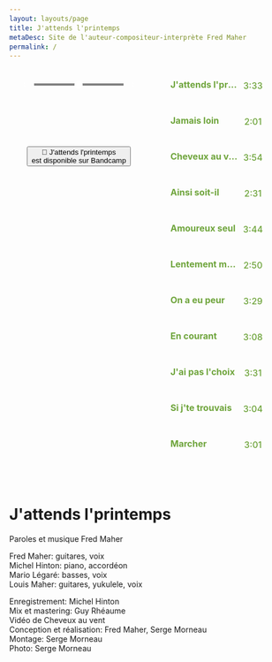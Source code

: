 ```yaml
---
layout: layouts/page
title: J'attends l'printemps
metaDesc: Site de l'auteur-compositeur-interprète Fred Maher
permalink: /
---
```

<style>
/*
  1. Base
*/

/*
  2. Components
*/
div#amplitude-player {
  background: transparent;
  /*box-shadow: 0 2px 12px 8px rgba(0, 0, 0, 0.1);*/
  margin: auto;
  margin-top: 0px;
  margin-bottom: 20px;
  display: flex;
  max-width: 1200px; }

/* Small only */
@media screen and (max-width: 39.9375em) {
  div#amplitude-player {
    flex-direction: column; } }
/* Medium only */
@media screen and (min-width: 40em) and (max-width: 63.9375em) {
  div#amplitude-player {
    max-height: 715px; } }
/* Large and up */
@media screen and (min-width: 64em) {
  div#amplitude-player {
    max-height: 715px; } }
div#amplitude-left {
  padding: 0px;
  border-right: 0px solid #CFD8DC;
  width: 50%;
  display: flex;
  flex-direction: column; }
  div#amplitude-left img.album-art {
    width: 100%; }
  div#amplitude-left div#player-left-bottom {
    flex: 1;
    background-color:transparent;
    padding: 20px 10px; }
    div#amplitude-left div#player-left-bottom div#volume-container:after {
      content: "";
      display: table;
      clear: both; }

/* Small only */
@media screen and (max-width: 39.9375em) {
  div#amplitude-player div#amplitude-left {
    width: 100%; }
    div#amplitude-player div#amplitude-left img[amplitude-song-info="cover_art_url"] {
      width: auto;
      height: auto; } }
div#amplitude-right {
  padding: 0px;
  overflow-y: scroll;
  width: 50%;
  display: flex;
  flex-direction: column; }
  div#amplitude-right div.song {
    cursor: pointer;
    padding: 10px; }
    div#amplitude-right div.song div.song-now-playing-icon-container {
      float: left;
      width: 20px;
      height: 20px;
      margin-right: 10px; }
      div#amplitude-right div.song div.song-now-playing-icon-container img.now-playing {
        display: none;
        margin-top: 15px; }
    div#amplitude-right div.song div.play-button-container {
      display: none;
      background: url("https://521dimensions.com/img/open-source/amplitudejs/blue-player/list-play-light.png") no-repeat;
      width: 22px;
      height: 22px;
      margin-top: 10px; }
    div#amplitude-right div.song div.play-button-container:hover {
      background: url("https://521dimensions.com/img/open-source/amplitudejs/blue-player/list-play-hover.png") no-repeat; }
    div#amplitude-right div.song.amplitude-active-song-container div.song-now-playing-icon-container img.now-playing {
      display: block; }
    div#amplitude-right div.song.amplitude-active-song-container:hover div.play-button-container {
      display: none; }
    div#amplitude-right div.song div.song-meta-data {
      float: left;
      width: calc( 100% - 110px ); }
      div#amplitude-right div.song div.song-meta-data span.song-title {
        color: #6ea43b;
        font-size: 16px;
        display: block;
        font-weight: 700;
        white-space: nowrap;
        overflow: hidden;
        text-overflow: ellipsis;
        padding-top:10px }
      div#amplitude-right div.song div.song-meta-data span.song-artist {
        color: #fff;
        font-size: 14px;
        font-weight: 400;
        display: block;
        white-space: nowrap;
        overflow: hidden;
        text-overflow: ellipsis; }
    div#amplitude-right div.song img.bandcamp-grey {
      float: left;
      display: block;
      margin-top: 10px;
      display:none }
    div#amplitude-right div.song img.bandcamp-white {
      float: left;
      display: none;
      margin-top: 10px; }
    div#amplitude-right div.song span.song-duration {
      float: left;
      width: 55px;
      text-align: center;
      line-height: 45px;
      color: #6ea43b;
      font-size: 16px;
      font-weight: 500; }
  div#amplitude-right div.song:after {
    content: "";
    display: table;
    clear: both; }

/* Small only */
@media screen and (max-width: 39.9375em) {
  div#amplitude-player div#amplitude-right {
    width: 100%; } }
div#progress-container {
  width: 70%;
  float: left;
  position: relative;
  height: 20px;
  cursor: pointer;
  /*
    IE 11
  */ }
  div#progress-container:hover input[type=range].amplitude-song-slider::-webkit-slider-thumb {
    display: block; }
  div#progress-container:hover input[type=range].amplitude-song-slider::-moz-range-thumb {
    visibility: visible; }
  div#progress-container progress#song-played-progress {
    width: 100%;
    position: absolute;
    left: 0;
    top: 8px;
    right: 0;
    width: 100%;
    z-index: 60;
    -webkit-appearance: none;
    -moz-appearance: none;
    appearance: none;
    height: 4px;
    border-radius: 5px;
    background: transparent;
    border: none;
    /* Needed for Firefox */ }
  @media all and (-ms-high-contrast: none) {
    div#progress-container *::-ms-backdrop, div#progress-container progress#song-played-progress {
      color: #ffffff;
      border: none;
      background-color: #CFD8DC; } }
  @supports (-ms-ime-align: auto) {
    div#progress-container progress#song-played-progress {
      color: #ffffff;
      border: none; } }
  div#progress-container progress#song-played-progress[value]::-webkit-progress-bar {
    background: none;
    border-radius: 5px; }
  div#progress-container progress#song-played-progress[value]::-webkit-progress-value {
    background-color: #ffffff;
    border-radius: 5px; }
  div#progress-container progress#song-played-progress::-moz-progress-bar {
    background: none;
    border-radius: 5px;
    background-color: #ffffff;
    height: 5px;
    margin-top: -2px; }
  div#progress-container progress#song-buffered-progress {
    position: absolute;
    left: 0;
    top: 8px;
    right: 0;
    width: 100%;
    z-index: 10;
    -webkit-appearance: none;
    -moz-appearance: none;
    appearance: none;
    height: 4px;
    border-radius: 5px;
    background: transparent;
    border: none;
    background-color: #D7DEE3; }
  div#progress-container progress#song-buffered-progress[value]::-webkit-progress-bar {
    background-color: #CFD8DC;
    border-radius: 5px; }
  div#progress-container progress#song-buffered-progress[value]::-webkit-progress-value {
    background-color: #78909C;
    border-radius: 5px;
    transition: width .1s ease; }
  div#progress-container progress#song-buffered-progress::-moz-progress-bar {
    background: none;
    border-radius: 5px;
    background-color: #78909C;
    height: 5px;
    margin-top: -2px; }
  div#progress-container progress::-ms-fill {
    border: none; }
@-moz-document url-prefix() {
  div#progress-container progress#song-buffered-progress {
    top: 9px;
    border: none; } }
  @media all and (-ms-high-contrast: none) {
    div#progress-container *::-ms-backdrop, div#progress-container progress#song-buffered-progress {
      color: #78909C;
      border: none; } }
  @supports (-ms-ime-align: auto) {
    div#progress-container progress#song-buffered-progress {
      color: #78909C;
      border: none; } }
  div#progress-container input[type=range] {
    -webkit-appearance: none;
    width: 100%;
    margin: 7.5px 0;
    position: absolute;
    z-index: 9999;
    top: -7px;
    height: 20px;
    cursor: pointer;
    background-color: inherit; }
  div#progress-container input[type=range]:focus {
    outline: none; }
  div#progress-container input[type=range]::-webkit-slider-runnable-track {
    width: 100%;
    height: 0px;
    cursor: pointer;
    box-shadow: 0px 0px 0px rgba(0, 0, 0, 0), 0px 0px 0px rgba(13, 13, 13, 0);
    background: #0075a9;
    border-radius: 0px;
    border: 0px solid #010101; }
  div#progress-container input[type=range]::-webkit-slider-thumb {
    box-shadow: 0px 0px 0px #000000, 0px 0px 0px #0d0d0d;
    border: 1px solid #ffffff;
    height: 15px;
    width: 15px;
    border-radius: 16px;
    background: #ffffff;
    cursor: pointer;
    -webkit-appearance: none;
    margin-top: -7.5px; }
  div#progress-container input[type=range]:focus::-webkit-slider-runnable-track {
    background: #00adfb; }
  div#progress-container input[type=range]::-moz-range-track {
    width: 100%;
    height: 0px;
    cursor: pointer;
    box-shadow: 0px 0px 0px rgba(0, 0, 0, 0), 0px 0px 0px rgba(13, 13, 13, 0);
    background: #0075a9;
    border-radius: 0px;
    border: 0px solid #010101; }
  div#progress-container input[type=range]::-moz-range-thumb {
    box-shadow: 0px 0px 0px #000000, 0px 0px 0px #0d0d0d;
    border: 1px solid #ffffff;
    height: 15px;
    width: 15px;
    border-radius: 16px;
    background: #ffffff;
    cursor: pointer; }
  div#progress-container input[type=range]::-ms-track {
    width: 100%;
    height: 0px;
    cursor: pointer;
    background: transparent;
    border-color: transparent;
    color: transparent; }
  div#progress-container input[type=range]::-ms-fill-lower {
    background: #003d57;
    border: 0px solid #010101;
    border-radius: 0px;
    box-shadow: 0px 0px 0px rgba(0, 0, 0, 0), 0px 0px 0px rgba(13, 13, 13, 0); }
  div#progress-container input[type=range]::-ms-fill-upper {
    background: #0075a9;
    border: 0px solid #010101;
    border-radius: 0px;
    box-shadow: 0px 0px 0px rgba(0, 0, 0, 0), 0px 0px 0px rgba(13, 13, 13, 0); }
  div#progress-container input[type=range]::-ms-thumb {
    box-shadow: 0px 0px 0px #000000, 0px 0px 0px #0d0d0d;
    border: 1px solid #ffffff;
    height: 15px;
    width: 15px;
    border-radius: 16px;
    background: #ffffff;
    cursor: pointer;
    height: 0px;
    display: block; }
  @media all and (-ms-high-contrast: none) {
    div#progress-container *::-ms-backdrop, div#progress-container input[type="range"].amplitude-song-slider {
      padding: 0px; }
    div#progress-container *::-ms-backdrop, div#progress-container input[type=range].amplitude-song-slider::-ms-thumb {
      height: 15px;
      width: 15px;
      border-radius: 10px;
      cursor: pointer;
      margin-top: -8px; }
    div#progress-container *::-ms-backdrop, div#progress-container input[type=range].amplitude-song-slider::-ms-track {
      border-width: 15px 0;
      border-color: transparent; }
    div#progress-container *::-ms-backdrop, div#progress-container input[type=range].amplitude-song-slider::-ms-fill-lower {
      background: #ffffff;
      border-radius: 10px; }
    div#progress-container *::-ms-backdrop, div#progress-container input[type=range].amplitude-song-slider::-ms-fill-upper {
      background: #ffffff;
      border-radius: 10px; } }
  @supports (-ms-ime-align: auto) {
    div#progress-container input[type=range].amplitude-song-slider::-ms-thumb {
      height: 15px;
      width: 15px;
      margin-top: 3px; } }
  div#progress-container input[type=range]:focus::-ms-fill-lower {
    background: #0075a9; }
  div#progress-container input[type=range]:focus::-ms-fill-upper {
    background: #00adfb; }

div#control-container {
  margin-top: 25px;
  margin-top: 20px; }
  div#control-container div#repeat-container {
    width: 25%;
    float: left;
    padding-top: 20px; }
    div#control-container div#repeat-container div#repeat {
      width: 24px;
      height: 19px;
      cursor: pointer; }
      div#control-container div#repeat-container div#repeat.amplitude-repeat-off {
        background: url("images/repeat-off.svg"); }
      div#control-container div#repeat-container div#repeat.amplitude-repeat-on {
        background: url("images/repeat-on.svg"); }
    div#control-container div#repeat-container div#shuffle {
      width: 23px;
      height: 19px;
      cursor: pointer;
      float: right; }
      div#control-container div#repeat-container div#shuffle.amplitude-shuffle-off {
        background: url("images/shuffle-off.svg"); }
      div#control-container div#repeat-container div#shuffle.amplitude-shuffle-on {
        background: url("images/shuffle-on.svg"); }
  @media all and (-ms-high-contrast: none) {
    div#control-container *::-ms-backdrop, div#control-container div#control-container {
      margin-top: 40px;
      float: none; } }
  div#control-container div#central-control-container {
    width: 50%;
    float: left; }
    div#control-container div#central-control-container div#central-controls {
      width: 130px;
      margin: auto; }
      div#control-container div#central-control-container div#central-controls div#previous {
        display: inline-block;
        width: 40px;
        height: 40px;
        cursor: pointer;
        background: url("images/prev.svg");
        background-repeat: no-repeat;
        float: left;
        margin-top: 10px;
        margin-right: -5px; }
      div#control-container div#central-control-container div#central-controls div#play-pause {
        display: inline-block;
        width: 60px;
        height: 60px;
        cursor: pointer;
        float: left; }
        div#control-container div#central-control-container div#central-controls div#play-pause.amplitude-paused {
          background: url("images/play.svg"); }
        div#control-container div#central-control-container div#central-controls div#play-pause.amplitude-playing {
          background: url("images/pause.svg"); }
      div#control-container div#central-control-container div#central-controls div#next {
        display: inline-block;
        width: 40px;
        height: 40px;
        cursor: pointer;
        background: url("images/next.svg");
        background-repeat: no-repeat;
        float: left;
        margin-top: 10px;
        margin-left: -5px; }
  div#control-container div#volume-container {
    width: 25%;
    float: left;
    padding-top: 20px; }
    div#control-container div#volume-container div#shuffle-right {
      width: 23px;
      height: 19px;
      cursor: pointer;
      margin: auto; }
      div#control-container div#volume-container div#shuffle-right.amplitude-shuffle-off {
        background: url("https://521dimensions.com/img/open-source/amplitudejs/blue-player/shuffle-off.svg"); }
      div#control-container div#volume-container div#shuffle-right.amplitude-shuffle-on {
        background: url("images/shuffle-on.svg"); }
  div#control-container div.amplitude-mute {
    cursor: pointer;
    width: 25px;
    height: 19px;
    float: left; }
    div#control-container div.amplitude-mute.amplitude-not-muted {
      background: url("images/volume.svg");
      background-repeat: no-repeat; }
    div#control-container div.amplitude-mute.amplitude-muted {
      background: url("https://521dimensions.com/img/open-source/amplitudejs/blue-player/mute.svg");
      background-repeat: no-repeat; }

div#control-container:after {
  content: "";
  display: table;
  clear: both; }

/* Small only */
@media screen and (max-width: 39.9375em) {
  div#amplitude-player div#repeat-container div#repeat {
    margin-left: auto;
    margin-right: auto;
    float: none; }
  div#amplitude-player div#repeat-container div#shuffle {
    display: none; }
  div#amplitude-player div#volume-container div.volume-controls {
    display: none; }
  div#amplitude-player div#volume-container div#shuffle-right {
    display: block; } }
/* Medium only */
@media screen and (min-width: 40em) and (max-width: 63.9375em) {
  div#amplitude-player div#repeat-container div#repeat {
    margin-left: auto;
    margin-right: auto;
    float: none; }
  div#amplitude-player div#repeat-container div#shuffle {
    display: none; }
  div#amplitude-player div#volume-container div.volume-controls {
    display: none; }
  div#amplitude-player div#volume-container div#shuffle-right {
    display: block; } }
/* Large and up */
@media screen and (min-width: 64em) {
  div#amplitude-player div#repeat-container div#repeat {
    margin-left: 10px;
    margin-right: 20px;
    float: left; }
  div#amplitude-player div#volume-container div#shuffle-right {
    display: none; } }
input[type=range].amplitude-volume-slider {
  -webkit-appearance: none;
  width: calc( 100% - 33px);
  float: left;
  margin-top: 10px;
  margin-left: 5px; }

@-moz-document url-prefix() {
  input[type=range].amplitude-volume-slider {
    margin-top: 0px; } }
@supports (-ms-ime-align: auto) {
  input[type=range].amplitude-volume-slider {
    margin-top: 3px;
    height: 12px;
    background-color: rgba(255, 255, 255, 0) !important;
    z-index: 999;
    position: relative; }

  div.ms-range-fix {
    height: 1px;
    background-color: #A9A9A9;
    width: 67%;
    float: right;
    margin-top: -6px;
    z-index: 9;
    position: relative; } }
@media all and (-ms-high-contrast: none) {
  *::-ms-backdrop, input[type=range].amplitude-volume-slider {
    margin-top: -24px;
    background-color: rgba(255, 255, 255, 0) !important; } }
input[type=range].amplitude-volume-slider:focus {
  outline: none; }

input[type=range].amplitude-volume-slider::-webkit-slider-runnable-track {
  width: 75%;
  height: 1px;
  cursor: pointer;
  animate: 0.2s;
  background: #CFD8DC; }

input[type=range].amplitude-volume-slider::-webkit-slider-thumb {
  height: 10px;
  width: 10px;
  border-radius: 10px;
  background: #ffffff;
  cursor: pointer;
  margin-top: -4px;
  -webkit-appearance: none; }

input[type=range].amplitude-volume-slider:focus::-webkit-slider-runnable-track {
  background: #CFD8DC; }

input[type=range].amplitude-volume-slider::-moz-range-track {
  width: 100%;
  height: 1px;
  cursor: pointer;
  animate: 0.2s;
  background: #CFD8DC; }

input[type=range].amplitude-volume-slider::-moz-range-thumb {
  height: 10px;
  width: 10px;
  border-radius: 10px;
  background: #ffffff;
  cursor: pointer;
  margin-top: -4px; }

input[type=range].amplitude-volume-slider::-ms-track {
  width: 100%;
  height: 1px;
  cursor: pointer;
  animate: 0.2s;
  background: transparent;
  /*leave room for the larger thumb to overflow with a transparent border */
  border-color: transparent;
  border-width: 15px 0;
  /*remove default tick marks*/
  color: transparent; }

input[type=range].amplitude-volume-slider::-ms-fill-lower {
  background: #CFD8DC;
  border-radius: 10px; }

input[type=range].amplitude-volume-slider::-ms-fill-upper {
  background: #CFD8DC;
  border-radius: 10px; }

input[type=range].amplitude-volume-slider::-ms-thumb {
  height: 10px;
  width: 10px;
  border-radius: 10px;
  background: #ffffff;
  cursor: pointer;
  margin-top: 2px; }

input[type=range].amplitude-volume-slider:focus::-ms-fill-lower {
  background: #CFD8DC; }

input[type=range].amplitude-volume-slider:focus::-ms-fill-upper {
  background: #CFD8DC; }

input[type=range].amplitude-volume-slider::-ms-tooltip {
  display: none; }

div#time-container span.current-time {
  color: #ffffff;
  font-size: 14px;
  font-weight: 700;
  float: left;
  width: 15%;
  text-align: center; }
div#time-container span.duration {
  color: #ffffff;
  font-size: 14px;
  font-weight: 700;
  float: left;
  width: 15%;
  text-align: center; }

div#time-container:after {
  content: "";
  display: table;
  clear: both; }

div#meta-container {
  text-align: center;
  margin-top: 5px; }
  div#meta-container span.song-name {
    display: block;
    color: #6ea43b;
    font-size: 20px;
    font-family: 'Open Sans', sans-serif;
    white-space: nowrap;
    overflow: hidden;
    text-overflow: ellipsis; }
  div#meta-container div.song-artist-album {
    color: #ffffff;
    font-size: 14px;
    font-weight: 700;
    text-transform: uppercase;
    font-family: 'Open Sans', sans-serif;
    white-space: nowrap;
    overflow: hidden;
    text-overflow: ellipsis; }
    div#meta-container div.song-artist-album span {
      display: block; }

/*
  3. Layout
*/

div.amplitude-wave-form{
    margin-top: -14px;
}
      
 div.amplitude-wave-form svg{
      stroke: #ffffff;
      height: 50px;
      width: 100%;
      stroke-width: .5px;
      display:none;
}
 div.amplitude-wave-form svg g{
   stroke: #ffffff;
   height: 50px;
   width: 100%;
}
 div.amplitude-wave-form svg g path{
   stroke: #ffffff;
   height: 50px;
   width: 100%;
}

div#large-visualization{
    width: 100%;
    background-color: black;
    visibility: hidden;
  }
/*
  4. Pages
*/
/*
  5. Themes
*/
/*
  6. Utils
*/
/*
  7. Vendors
*/

/*# sourceMappingURL=app.css.map */
</style>
<!--![Pochette de l'album J'attends l'printemps de Fred Maher](https://res.cloudinary.com/wikilouis/image/upload/c_scale,f_auto,w_928/v1581958264/fredmaher.jpg "Photo par Serge Morneau")

L’heure était donc venue d’aller à la rencontre de mon printemps. Pour ce faire, je devais le créer de toutes pièces. Mots d’ordre : Sois toi. Assume ! Go !
 
> Chu un vieil arbre résineux\
Chu né en hiver\
J’pousse tout d’travers...

Au début j’ai eu peur, une fois parti j’ai pris la plus grosse bouffée d’air de ma vie.

> J’vas ben mieux quand j’écoute mon cœur-->

<!--[![Pochette de l'album J'attends l'printemps de Fred Maher](https://res.cloudinary.com/wikilouis/image/upload/e_sharpen/w_300/bo_1px_solid_rgb:7D7B53/l_text:Lora_180_300_italic:J'attends%0Al'printemps,g_south_east,x_-80,y_-80,co_rgb:97C85F/b_rgb:F2FCFC/v1581958264/fredmaher.jpg "Photo: Serge Morneau")](/j-attends-l-printemps/)--> 
<div id="blue-playlist-container">
            <!-- Amplitude Player -->
            <div id="amplitude-player">
                <!-- Left Side Player -->
                <div id="amplitude-left">
                    <img data-amplitude-song-info="cover_art_url" class="album-art"/>
          <div class="amplitude-visualization" id="large-visualization">
            </div>
                    <div id="player-left-bottom">
                        <div id="time-container">
                            <span class="current-time">
                                <span class="amplitude-current-minutes" ></span>:<span class="amplitude-current-seconds"></span>
                            </span>
                            <div id="progress-container">
                                <div class="amplitude-wave-form">
                        </div>
                <input type="range" class="amplitude-song-slider"/>
                                <progress id="song-played-progress" class="amplitude-song-played-progress"></progress>
                                <progress id="song-buffered-progress" class="amplitude-buffered-progress" value="0"></progress>
                            </div>
                            <span class="duration">
                                <span class="amplitude-duration-minutes"></span>:<span class="amplitude-duration-seconds"></span>
                            </span>
                        </div>
                        <div id="control-container">
                            <div id="repeat-container">
                                <div class="amplitude-repeat" id="repeat"></div>
                                <div class="amplitude-shuffle amplitude-shuffle-off" id="shuffle"></div>
                            </div>
                            <div id="central-control-container">
                                <div id="central-controls">
                                    <div class="amplitude-prev" id="previous"></div>
                                    <div class="amplitude-play-pause" id="play-pause"></div>
                                    <div class="amplitude-next" id="next"></div>
                                </div>
                            </div>
                            <div id="volume-container">
                                <div class="volume-controls">
                                    <div class="amplitude-mute amplitude-not-muted"></div>
                                    <input type="range" class="amplitude-volume-slider"/>
                                    <div class="ms-range-fix"></div>
                                </div>
                                <div class="amplitude-shuffle amplitude-shuffle-off" id="shuffle-right"></div>
                            </div>
                        </div>
                        <div id="meta-container">
                            <span data-amplitude-song-info="name" class="song-name"></span>
                            <!--<div class="song-artist-album">                            <span data-amplitude-song-info="artist"></span>
                                <span data-amplitude-song-info="album"></span>
                            </div>-->
                            <br>
                            <button class="[ button ] [ font-base text-base weight-bold ]">
          🌱 J'attends l'printemps  <br>est disponible sur Bandcamp
        </button>
                        </div>
                    </div>
                </div>
                <!-- End Left Side Player -->
                <!-- Right Side Player -->
                <div id="amplitude-right">
                    <div class="song amplitude-song-container amplitude-play-pause" data-amplitude-song-index="0">
                        <div class="song-now-playing-icon-container">
                            <div class="play-button-container">
                            </div>
                            <img class="now-playing" src="images/now-playing.svg"/>
                        </div>
                        <div class="song-meta-data">
                            <span class="song-title">J'attends l'printemps</span>
                            <!--<span class="song-artist">Fred Maher</span>
                            <span class="time-callbacks"></span>-->
                        </div>
                        <a href="https://switchstancerecordings.bandcamp.com/track/risin-high-feat-raashan-ahmad" class="bandcamp-link" target="_blank">
                            <img class="bandcamp-grey" src="images/bandcamp-grey.svg"/>
                            <img class="bandcamp-white" src="https://521dimensions.com/img/open-source/amplitudejs/blue-player/bandcamp-white.svg"/>
                        </a>
                        <span class="song-duration">3:33</span>
                    </div>
                    <div class="song amplitude-song-container amplitude-play-pause" data-amplitude-song-index="1">
                        <div class="song-now-playing-icon-container">
                            <div class="play-button-container">
                            </div>
                            <img class="now-playing" src="images/now-playing.svg"/>
                        </div>
                        <div class="song-meta-data">
                            <span class="song-title">Jamais loin</span>
                            <!--<span class="song-artist">Fred Maher</span>-->
                        </div>
                        <a href="https://russiancircles.bandcamp.com/track/vorel" class="bandcamp-link" target="_blank">
                            <img class="bandcamp-grey" src="images/bandcamp-grey.svg"/>
                            <img class="bandcamp-white" src="https://521dimensions.com/img/open-source/amplitudejs/blue-player/bandcamp-white.svg"/>
                        </a>
                        <span class="song-duration">2:01</span>
                    </div>
                    <div class="song amplitude-song-container amplitude-play-pause" data-amplitude-song-index="2">
                        <div class="song-now-playing-icon-container">
                            <div class="play-button-container">
                            </div>
                            <img class="now-playing" src="images/now-playing.svg"/>
                        </div>
                        <div class="song-meta-data">
                            <span class="song-title">Cheveux au vent</span>
                            <!--<span class="song-artist">Fred Maher</span>-->
                        </div>
                        <a href="https://emancipator.bandcamp.com" class="bandcamp-link" target="_blank">
                            <img class="bandcamp-grey" src="images/bandcamp-grey.svg"/>
                            <img class="bandcamp-white" src="https://521dimensions.com/img/open-source/amplitudejs/blue-player/bandcamp-white.svg"/>
                        </a>
                        <span class="song-duration">3:54</span>
                    </div>
                    <div class="song amplitude-song-container amplitude-play-pause" data-amplitude-song-index="3">
                        <div class="song-now-playing-icon-container">
                            <div class="play-button-container">
                            </div>
                            <img class="now-playing" src="images/now-playing.svg"/>
                        </div>
                        <div class="song-meta-data">
                            <span class="song-title">Ainsi soit-il</span>
                            <!--<span class="song-artist">Fred Maher</span>-->
                        </div>
                        <a href="https://lorn.bandcamp.com/" class="bandcamp-link" target="_blank">
                            <img class="bandcamp-grey" src="images/bandcamp-grey.svg"/>
                            <img class="bandcamp-white" src="https://521dimensions.com/img/open-source/amplitudejs/blue-player/bandcamp-white.svg"/>
                        </a>
                        <span class="song-duration">2:31</span>
                    </div>
                    <div class="song amplitude-song-container amplitude-play-pause" data-amplitude-song-index="4">
                        <div class="song-now-playing-icon-container">
                            <div class="play-button-container">
                            </div>
                            <img class="now-playing" src="images/now-playing.svg"/>
                        </div>
                        <div class="song-meta-data">
                            <span class="song-title">Amoureux seul</span>
                            <!--<span class="song-artist">Fred Maher</span>-->
                        </div>
                        <a href="https://switchstancerecordings.bandcamp.com/track/i-came-running" class="bandcamp-link" target="_blank">
                            <img class="bandcamp-grey" src="images/bandcamp-grey.svg"/>
                            <img class="bandcamp-white" src="https://521dimensions.com/img/open-source/amplitudejs/blue-player/bandcamp-white.svg"/>
                        </a>
                        <span class="song-duration">3:44</span>
                    </div>
                    <div class="song amplitude-song-container amplitude-play-pause" data-amplitude-song-index="5">
                        <div class="song-now-playing-icon-container">
                            <div class="play-button-container">
                            </div>
                            <img class="now-playing" src="images/now-playing.svg"/>
                        </div>
                        <div class="song-meta-data">
                            <span class="song-title">Lentement mais sûrement</span>
                            <!--<span class="song-artist">Fred Maher</span>-->
                        </div>
                        <a href="https://littlepeople.bandcamp.com/track/offcut-6" class="bandcamp-link" target="_blank">
                            <img class="bandcamp-grey" src="images/bandcamp-grey.svg"/>
                            <img class="bandcamp-white" src="https://521dimensions.com/img/open-source/amplitudejs/blue-player/bandcamp-white.svg"/>
                        </a>
                        <span class="song-duration">2:50</span>
                    </div>
                    <div class="song amplitude-song-container amplitude-play-pause" data-amplitude-song-index="6">
                        <div class="song-now-playing-icon-container">
                            <div class="play-button-container">
                            </div>
                            <img class="now-playing" src="images/now-playing.svg"/>
                        </div>
                        <div class="song-meta-data">
                            <span class="song-title">On a eu peur</span>
                            <!--<span class="song-artist">Fred Maher</span>-->
                        </div>
                        <a href="https://switchstancerecordings.bandcamp.com/track/risin-high-feat-raashan-ahmad" class="bandcamp-link" target="_blank">
                            <img class="bandcamp-grey" src="images/bandcamp-grey.svg"/>
                            <img class="bandcamp-white" src="https://521dimensions.com/img/open-source/amplitudejs/blue-player/bandcamp-white.svg"/>
                        </a>
                        <span class="song-duration">3:29</span>
                    </div>
                    <div class="song amplitude-song-container amplitude-play-pause" data-amplitude-song-index="7">
                        <div class="song-now-playing-icon-container">
                            <div class="play-button-container">
                            </div>
                            <img class="now-playing" src="images/now-playing.svg"/>
                        </div>
                        <div class="song-meta-data">
                            <span class="song-title">En courant</span>
                            <!--<span class="song-artist">Fred Maher</span>-->
                        </div>
                        <a href="https://pglost.bandcamp.com/track/terrain" class="bandcamp-link" target="_blank">
                            <img class="bandcamp-grey" src="images/bandcamp-grey.svg"/>
                            <img class="bandcamp-white" src="https://521dimensions.com/img/open-source/amplitudejs/blue-player/bandcamp-white.svg"/>
                        </a>
                        <span class="song-duration">3:08</span>
                    </div>
                    <div class="song amplitude-song-container amplitude-play-pause" data-amplitude-song-index="8">
                        <div class="song-now-playing-icon-container">
                            <div class="play-button-container">
                            </div>
                            <img class="now-playing" src="images/now-playing.svg"/>
                        </div>
                        <div class="song-meta-data">
                            <span class="song-title">J'ai pas l'choix</span>
                            <!--<span class="song-artist">Fred Maher</span>-->
                        </div>
                        <a href="https://lorn.bandcamp.com/" class="bandcamp-link" target="_blank">
                            <img class="bandcamp-grey" src="images/bandcamp-grey.svg"/>
                            <img class="bandcamp-white" src="https://521dimensions.com/img/open-source/amplitudejs/blue-player/bandcamp-white.svg"/>
                        </a>
                        <span class="song-duration">3:31</span>
                    </div>
                    <div class="song amplitude-song-container amplitude-play-pause" data-amplitude-song-index="9">
                        <div class="song-now-playing-icon-container">
                            <div class="play-button-container">
                            </div>
                            <img class="now-playing" src="images/now-playing.svg"/>
                        </div>
                        <div class="song-meta-data">
                            <span class="song-title">Si j'te trouvais</span>
                            <!--<span class="song-artist">Fred Maher</span>-->
                        </div>
                        <a href="https://emancipator.bandcamp.com/track/anthem" class="bandcamp-link" target="_blank">
                            <img class="bandcamp-grey" src="images/bandcamp-grey.svg"/>
                            <img class="bandcamp-white" src="https://521dimensions.com/img/open-source/amplitudejs/blue-player/bandcamp-white.svg"/>
                        </a>
                        <span class="song-duration">3:04</span>
                    </div>
                    <div class="song amplitude-song-container amplitude-play-pause" data-amplitude-song-index="10">
                        <div class="song-now-playing-icon-container">
                            <div class="play-button-container">
                            </div>
                            <img class="now-playing" src="images/now-playing.svg"/>
                        </div>
                        <div class="song-meta-data">
                            <span class="song-title">Marcher</span>
                            <!--<span class="song-artist">Fred Maher</span>-->
                        </div>
                        <a href="https://emancipator.bandcamp.com/track/dusk-to-dawn-2" class="bandcamp-link" target="_blank">
                            <img class="bandcamp-grey" src="images/bandcamp-grey.svg"/>
                            <img class="bandcamp-white" src="https://521dimensions.com/img/open-source/amplitudejs/blue-player/bandcamp-white.svg"/>
                        </a>
                        <span class="song-duration">3:01</span>
                    </div>
                    <div class="song amplitude-song-container amplitude-play-pause" data-amplitude-song-index="11">
                        <div class="song-now-playing-icon-container">
                            <div class="play-button-container">
                            </div>
                            <img class="now-playing" src="images/now-playing.svg"/>
                        </div>
                        <div class="song-meta-data">
                            <span class="song-title">Ce n'est pas par hasard</span>
                            <!--<span class="song-artist">Fred Maher</span>-->
                            <span class="time-callbacks"></span>
                        </div>
                        <a href="https://switchstancerecordings.bandcamp.com/track/risin-high-feat-raashan-ahmad" class="bandcamp-link" target="_blank">
                            <img class="bandcamp-grey" src="images/bandcamp-grey.svg"/>
                            <img class="bandcamp-white" src="https://521dimensions.com/img/open-source/amplitudejs/blue-player/bandcamp-white.svg"/>
                        </a>
                        <span class="song-duration">2:43</span>
                    </div>
                    <div class="song amplitude-song-container amplitude-play-pause" data-amplitude-song-index="12">
                        <div class="song-now-playing-icon-container">
                            <div class="play-button-container">
                            </div>
                            <img class="now-playing" src="images/now-playing.svg"/>
                        </div>
                        <div class="song-meta-data">
                            <span class="song-title">Masson</span>
                            <!--<span class="song-artist">Fred Maher</span>-->
                        </div>
                        <a href="https://switchstancerecordings.bandcamp.com/track/risin-high-feat-raashan-ahmad" class="bandcamp-link" target="_blank">
                            <img class="bandcamp-grey" src="images/bandcamp-grey.svg"/>
                            <img class="bandcamp-white" src="https://521dimensions.com/img/open-source/amplitudejs/blue-player/bandcamp-white.svg"/>
                        </a>
                        <span class="song-duration">2:57</span>
                    </div>
                    <div class="song amplitude-song-container amplitude-play-pause" data-amplitude-song-index="13">
                        <div class="song-now-playing-icon-container">
                            <div class="play-button-container">
                            </div>
                            <img class="now-playing" src="images/now-playing.svg"/>
                        </div>
                        <div class="song-meta-data">
                            <span class="song-title">Le secret de l'amour</span>
                            <!--<span class="song-artist">Fred Maher</span>-->
                        </div>
                        <a href="http://jimkata.bandcamp.com/track/intro-sweet-glory" class="bandcamp-link" target="_blank">
                            <img class="bandcamp-grey" src="images/bandcamp-grey.svg"/>
                            <img class="bandcamp-white" src="https://521dimensions.com/img/open-source/amplitudejs/blue-player/bandcamp-white.svg"/>
                        </a>
                        <span class="song-duration">2:28</span>
                    </div>
                </div>
                <!-- End Right Side Player -->
            </div>
            <!-- End Amplitdue Player -->
</div>
<br>
<h1 class="[ text-800 md:text-900 leading-tight ] [ p-name ]">J'attends l'printemps</h1>

Paroles et musique Fred Maher 

Fred Maher: guitares, voix  
Michel Hinton: piano, accordéon  
Mario Légaré: basses, voix  
Louis Maher: guitares, yukulele, voix

Enregistrement: Michel Hinton  
Mix et mastering: Guy Rhéaume  
Vidéo de Cheveux au vent  
Conception et réalisation: Fred Maher, Serge Morneau  
Montage: Serge Morneau  
Photo: Serge Morneau

<script type="text/javascript" src="https://cdn.jsdelivr.net/npm/amplitudejs@5.0.3/dist/amplitude.js"></script>
<script>
 /*
	When the bandcamp link is pressed, stop all propagation so AmplitudeJS doesn't
	play the song.
*/
let bandcampLinks = document.getElementsByClassName('bandcamp-link');
for( var i = 0; i < bandcampLinks.length; i++ ){
	bandcampLinks[i].addEventListener('click', function(e){
		e.stopPropagation();
	});
}
let songElements = document.getElementsByClassName('song');
for( var i = 0; i < songElements.length; i++ ){
	/*
		Ensure that on mouseover, CSS styles don't get messed up for active songs.
	*/
	songElements[i].addEventListener('mouseover', function(){
		this.style.backgroundColor = 'transparent';
		this.querySelectorAll('.song-meta-data .song-title')[0].style.color = '#6ea43b';
		this.querySelectorAll('.song-meta-data .song-artist')[0].style.color = '#fff';
		if( !this.classList.contains('amplitude-active-song-container') ){
			this.querySelectorAll('.play-button-container')[0].style.display = 'block';
		}
		this.querySelectorAll('img.bandcamp-grey')[0].style.display = 'none';
		this.querySelectorAll('img.bandcamp-white')[0].style.display = 'block';
		this.querySelectorAll('.song-duration')[0].style.color = '#6ea43b';
	});
	/*
		Ensure that on mouseout, CSS styles don't get messed up for active songs.
	*/
	songElements[i].addEventListener('mouseout', function(){
		this.style.backgroundColor = 'transparent';
		this.querySelectorAll('.song-meta-data .song-title')[0].style.color = '#6ea43b';
		this.querySelectorAll('.song-meta-data .song-artist')[0].style.color = '#ffffff';
		this.querySelectorAll('.play-button-container')[0].style.display = 'none';
		this.querySelectorAll('img.bandcamp-grey')[0].style.display = 'block';
		this.querySelectorAll('img.bandcamp-white')[0].style.display = 'none';
		this.querySelectorAll('.song-duration')[0].style.color = '#6ea43b';
	});
	/*
		Show and hide the play button container on the song when the song is clicked.
	*/
	songElements[i].addEventListener('click', function(){
		this.querySelectorAll('.play-button-container')[0].style.display = 'none';
	});
}
/*
	Initializes AmplitudeJS
*/
Amplitude.init({
	"songs": [
		{
      "name": "J'attends l'printemps",
			"artist": "Fred Maher",
			"album": "J'attends l'printemps",
			"url": "/mp3/j-attends-l-printemps.mp3",
      "cover_art_url": "https://res.cloudinary.com/wikilouis/image/upload/c_scale,f_auto,w_928/v1581958264/fredmaher.jpg",
      "time_callbacks": {
      1: function(){
        console.log( "1 second into the song" )
      },
      90: function(){
        console.log( "1 minute 30 seconds into the song" );
      },
      110: function(){
        console.log( "1 minute 50 seconds into the song" );
      }
    }
    },
    {
      "name": "Jamais loin",
      "artist": "Fred Maher",
			"album": "J'attends l'printemps",
			"url": "/mp3/jamais-loin.mp3",
			"cover_art_url": "https://res.cloudinary.com/wikilouis/image/upload/c_scale,f_auto,w_928/v1581958264/fredmaher.jpg"
    },
    {
      "name": "Cheveux au vent",
      "artist": "Fred Maher",
			"album": "J'attends l'printemps",
			"url": "/mp3/cheveux-au-vent.mp3",
			"cover_art_url": "https://res.cloudinary.com/wikilouis/image/upload/c_scale,f_auto,w_928/v1581958264/fredmaher.jpg"
    },
    {
			"name": "Ainsi soit-il",
			"artist": "Fred Maher",
			"album": "J'attends l'printemps",
			"url": "/mp3/ainsi-soit-il.mp3",
			"cover_art_url": "https://res.cloudinary.com/wikilouis/image/upload/c_scale,f_auto,w_928/v1581958264/fredmaher.jpg"
    },
    {
			"name": "Amoureux seul",
			"artist": "Fred Maher",
			"album": "J'attends l'printemps",
			"url": "/mp3/amoureux-seul.mp3",
			"cover_art_url": "https://res.cloudinary.com/wikilouis/image/upload/c_scale,f_auto,w_928/v1581958264/fredmaher.jpg"
    },
    {
      "name": "Lentement mais sûrement",
      "artist": "Fred Maher",
			"album": "J'attends l'printemps",
			"url": "/mp3/lentement-mais-surement.mp3",
			"cover_art_url": "https://res.cloudinary.com/wikilouis/image/upload/c_scale,f_auto,w_928/v1581958264/fredmaher.jpg"
    },
    {
      "name": "On a eu peur",
      "artist": "Fred Maher",
			"album": "J'attends l'printemps",
			"url": "/mp3/on-a-eu-peur.mp3",
			"cover_art_url": "https://res.cloudinary.com/wikilouis/image/upload/c_scale,f_auto,w_928/v1581958264/fredmaher.jpg"
    },
    {
      "name": "En courant",
      "artist": "Fred Maher",
			"album": "J'attends l'printemps",
			"url": "/mp3/en-courant.mp3",
			"cover_art_url": "https://res.cloudinary.com/wikilouis/image/upload/c_scale,f_auto,w_928/v1581958264/fredmaher.jpg"
		},
		{
			"name": "J'ai pas l'choix",
			"artist": "Fred Maher",
			"album": "J'attends l'printemps",
			"url": "/mp3/j-ai-pas-l-choix.mp3",
			"cover_art_url": "https://res.cloudinary.com/wikilouis/image/upload/c_scale,f_auto,w_928/v1581958264/fredmaher.jpg"
    },
    {
      "name": "Si j'te trouvais",
      "artist": "Fred Maher",
			"album": "J'attends l'printemps",
			"url": "/mp3/si-j-te-trouvais.mp3",
			"cover_art_url": "https://res.cloudinary.com/wikilouis/image/upload/c_scale,f_auto,w_928/v1581958264/fredmaher.jpg"
    },
    {
      "name": "Marcher",
      "artist": "Fred Maher",
			"album": "J'attends l'printemps",
			"url": "/mp3/marcher.mp3",
			"cover_art_url": "https://res.cloudinary.com/wikilouis/image/upload/c_scale,f_auto,w_928/v1581958264/fredmaher.jpg"
    },
    {
      "name": "Ce n'est pas par hasard",
      "artist": "Fred Maher",
			"album": "J'attends l'printemps",
			"url": "/mp3/ce-n-est-pas-par-hasard.mp3",
			"cover_art_url": "https://res.cloudinary.com/wikilouis/image/upload/c_scale,f_auto,w_928/v1581958264/fredmaher.jpg"
    },
    {
      "name": "Masson",
      "artist": "Fred Maher",
			"album": "J'attends l'printemps",
			"url": "/mp3/masson.mp3",
			"cover_art_url": "https://res.cloudinary.com/wikilouis/image/upload/c_scale,f_auto,w_928/v1581958264/fredmaher.jpg"
    },
		{
      "name": "Le secret de l'amour",
      "artist": "Fred Maher",
			"album": "J'attends l'printemps",
			"url": "/mp3/le-secret-de-l-amour.mp3",
			"cover_art_url": "https://res.cloudinary.com/wikilouis/image/upload/c_scale,f_auto,w_928/v1581958264/fredmaher.jpg"
    }
	]
});
</script>